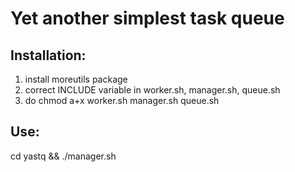 # Yet another simplest task queue

## Installation:
1. install moreutils package
2. correct INCLUDE variable in worker.sh, manager.sh, queue.sh 
3. do chmod a+x worker.sh manager.sh queue.sh

## Use:
cd yastq && ./manager.sh	